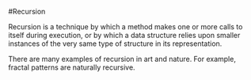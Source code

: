 #Recursion

Recursion is a technique by which a method makes one or more calls to itself during execution, or by which a data structure relies upon smaller instances of the very same type of structure in its representation.

There are many examples of recursion in art and nature. For example, fractal patterns are naturally recursive.
